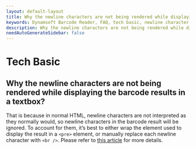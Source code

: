 ```yaml
---
layout: default-layout
title: Why the newline characters are not being rendered while displaying the barcode results in a textbox?
keywords: Dynamsoft Barcode Reader, FAQ, tech basic, newline character, barcode result
description: Why the newline characters are not being rendered while displaying the barcode results in a textbox?
needAutoGenerateSidebar: false
---
```


# Tech Basic

## Why the newline characters are not being rendered while displaying the barcode results in a textbox?

That is because in normal HTML, newline characters are not interpreted as they normally would, so newline characters in the barcode result will be ignored. To account for them, it’s best to either wrap the element used to display the result in a `<pre>` element, or manually replace each newline character with `<br />`. Please refer to [this article](https://www.dynamsoft.com/barcode-reader/programming/javascript/user-guide/?ver=latest#accounting-for-newline-characters-in-the-barcode-result) for more details.
